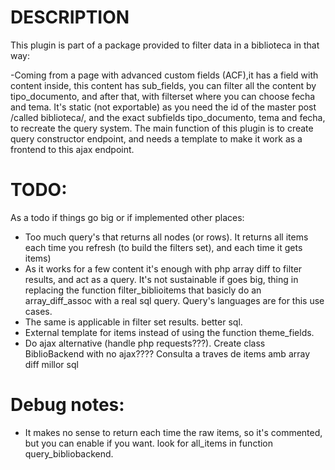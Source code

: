 DESCRIPTION
===========
This plugin is part of a package provided to filter data in a biblioteca in that way: 

-Coming from a page with advanced custom fields (ACF),it has a field with content inside, this content has sub_fields, you can filter all the content by tipo_documento, and after that, with filterset where you can choose fecha and tema. It's static (not exportable) as you need the id of the master post /called biblioteca/, and the exact subfields tipo_documento, tema and fecha, to recreate the query system.
The main function of this plugin is to create query constructor endpoint, and needs a template to make it work as a frontend to this ajax endpoint.

TODO:
=====
As a todo if things go big or if implemented other places:
- Too much query's that returns all nodes (or rows). It returns all items each time you refresh (to build the filters set), and each time it gets items)
- As it works for a few content it's enough with php array diff to filter results, and act as a query. It's not sustainable if goes big, thing in replacing the function filter_biblioitems that basicly do an array_diff_assoc with a real sql query. Query's languages are for this use cases.
- The same is applicable in filter set results. better sql.
- External template for items instead of using the function theme_fields.
- Do ajax alternative (handle php requests???). Create class BiblioBackend with no ajax????
Consulta a traves de items amb array diff millor sql

Debug notes:
===========
- It makes no sense to return each time the raw items, so it's commented, but you can enable if you want. look for all_items in function query_bibliobackend.
